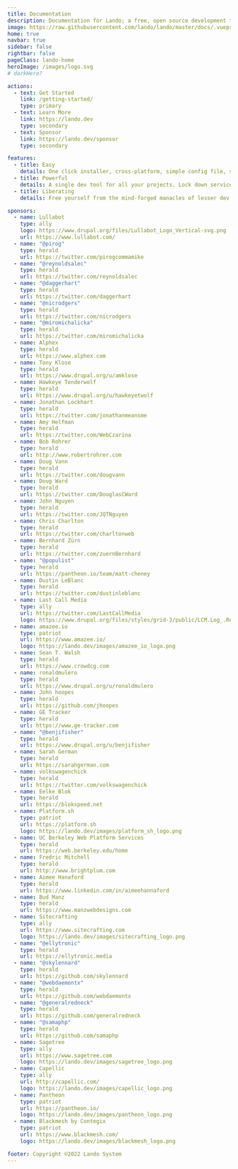 ```yaml
---
title: Documentation
description: Documentation for Lando; a free, open source development tool for all your projects that is fast, easy, powerful and liberating.
image: https://raw.githubusercontent.com/lando/lando/master/docs/.vuepress/public/images/icon.svg
home: true
navbar: true
sidebar: false
rightbar: false
pageClass: lando-home
heroImage: /images/logo.svg
# darkHero?

actions:
  - text: Get Started
    link: /getting-started/
    type: primary
  - text: Learn More
    link: https://lando.dev
    type: secondary
  - text: Sponsor
    link: https://lando.dev/sponsor
    type: secondary

features:
  - title: Easy
    details: One click installer, cross-platform, simple config file, sane defaults and reduced complexity for power features
  - title: Powerful
    details: A single dev tool for all your projects. Lock down services, tools, dependencies and automation on a per-repo basis
  - title: Liberating
    details: Free yourself from the mind-forged manacles of lesser dev tools. Save time, headaches, frustration and do more real work

sponsors:
  - name: Lullabot
    type: ally
    logo: https://www.drupal.org/files/Lullabot_Logo_Vertical-svg.png
    url: https://www.lullabot.com/
  - name: "@pirog"
    type: herald
    url: https://twitter.com/pirogcommamike
  - name: "@reynoldsalec"
    type: herald
    url: https://twitter.com/reynoldsalec
  - name: "@daggerhart"
    type: herald
    url: https://twitter.com/daggerhart
  - name: "@nicrodgers"
    type: herald
    url: https://twitter.com/nicrodgers
  - name: "@miromichalicka"
    type: herald
    url: https://twitter.com/miromichalicka
  - name: Alphex
    type: herald
    url: https://www.alphex.com
  - name: Tony Klose
    type: herald
    url: https://www.drupal.org/u/amklose
  - name: Hawkeye Tenderwolf
    type: herald
    url: https://www.drupal.org/u/hawkeyetwolf
  - name: Jonathan Lockhart
    type: herald
    url: https://twitter.com/jonathanmeansme
  - name: Amy Helfman
    type: herald
    url: https://twitter.com/WebCzarina
  - name: Bob Rohrer
    type: herald
    url: http://www.robertrohrer.com
  - name: Doug Vann
    type: herald
    url: https://twitter.com/dougvann
  - name: Doug Ward
    type: herald
    url: https://twitter.com/DouglasCWard
  - name: John Nguyen
    type: herald
    url: https://twitter.com/JQTNguyen
  - name: Chris Charlton
    type: herald
    url: https://twitter.com/charltonweb
  - name: Bernhard Zürn
    type: herald
    url: https://twitter.com/zuernBernhard
  - name: "@populist"
    type: herald
    url: https://pantheon.io/team/matt-cheney
  - name: Dustin LeBlanc
    type: herald
    url: https://twitter.com/dustinleblanc
  - name: Last Call Media
    type: ally
    url: https://twitter.com/LastCallMedia
    logo: https://www.drupal.org/files/styles/grid-3/public/LCM.Log_.Red_.RGB_.Hi-Res.png?itok=E39WpGSK
  - name: amazee.io
    type: patriot
    url: https://www.amazee.io/
    logo: https://lando.dev/images/amazee_io_logo.png
  - name: Sean T. Walsh
    type: herald
    url: https://www.crowdcg.com
  - name: ronaldmulero
    type: herald
    url: https://www.drupal.org/u/ronaldmulero
  - name: John hoopes
    type: herald
    url: https://github.com/jhoopes
  - name: GE Tracker
    type: herald
    url: https://www.ge-tracker.com
  - name: "@benjifisher"
    type: herald
    url: https://www.drupal.org/u/benjifisher
  - name: Sarah German
    type: herald
    url: https://sarahgerman.com
  - name: volkswagenchick
    type: herald
    url: https://twitter.com/volkswagenchick
  - name: Eelke Blok
    type: herald
    url: https://blokspeed.net
  - name: Platform.sh
    type: patriot
    url: https://platform.sh
    logo: https://lando.dev/images/platform_sh_logo.png
  - name: UC Berkeley Web Platform Services
    type: herald
    url: https://web.berkeley.edu/home
  - name: Fredric Mitchell
    type: herald
    url: http://www.brightplum.com
  - name: Aimee Hanaford
    type: herald
    url: https://www.linkedin.com/in/aimeehannaford
  - name: Bud Manz
    type: herald
    url: https://www.manzwebdesigns.com
  - name: Sitecrafting
    type: ally
    url: https://www.sitecrafting.com
    logo: https://lando.dev/images/sitecrafting_logo.png
  - name: "@ellytronic"
    type: herald
    url: https://ellytronic.media
  - name: "@skylennard"
    type: herald
    url: https://github.com/skylennard
  - name: "@webdaemontx"
    type: herald
    url: https://github.com/webdaemontx
  - name: "@generalredneck"
    type: herald
    url: https://github.com/generalredneck
  - name: "@samaphp"
    type: herald
    url: https://github.com/samaphp
  - name: Sagetree
    type: ally
    url: https://www.sagetree.com
    logo: https://lando.dev/images/sagetree_logo.png
  - name: Capellic
    type: ally
    url: http://capellic.com/
    logo: https://lando.dev/images/capellic_logo.png
  - name: Pantheon
    type: patriot
    url: https://pantheon.io/
    logo: https://lando.dev/images/pantheon_logo.png
  - name: Blackmesh by Contegix
    type: patriot
    url: https://www.blackmesh.com/
    logo: https://lando.dev/images/blackmesh_logo.png

footer: Copyright ©2022 Lando System
---
```

